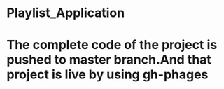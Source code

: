 # Playlist_Application
# The complete code of the project is pushed to master branch.And that project is live by using gh-phages
